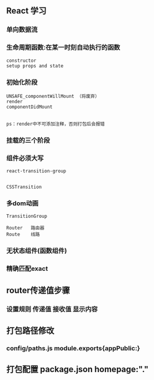 ## React 学习
### 单向数据流
### 生命周期函数:在某一时刻自动执行的函数
    constructor  
    setup props and state 
### 初始化阶段


    UNSAFE_componentWillMount （将废弃）
    render
    componentDidMount


    ps：render中不可添加注释，否则打包后会报错

### 挂载的三个阶段

### 组件必须大写


    react-transition-group


    CSSTransition

### 多dom动画
    TransitionGroup

    Router   路由器 
    Route    线路

### 无状态组件(函数组件)

### 精确匹配exact

## router传递值步骤
### 设置规则   传递值   接收值   显示内容



## 打包路径修改
### config/paths.js  module.exports{appPublic:}
## 打包配置 package.json    homepage:"."
